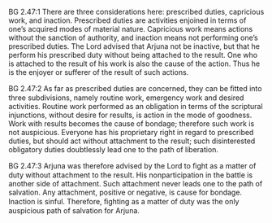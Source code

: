 BG 2.47:1	There are three considerations here: prescribed duties, capricious work, and inaction. Prescribed duties are activities enjoined in terms of one’s acquired modes of material nature. Capricious work means actions without the sanction of authority, and inaction means not performing one’s prescribed duties. The Lord advised that Arjuna not be inactive, but that he perform his prescribed duty without being attached to the result. One who is attached to the result of his work is also the cause of the action. Thus he is the enjoyer or sufferer of the result of such actions.

BG 2.47:2	As far as prescribed duties are concerned, they can be ﬁtted into three subdivisions, namely routine work, emergency work and desired activities. Routine work performed as an obligation in terms of the scriptural injunctions, without desire for results, is action in the mode of goodness. Work with results becomes the cause of bondage; therefore such work is not auspicious. Everyone has his proprietary right in regard to prescribed duties, but should act without attachment to the result; such disinterested obligatory duties doubtlessly lead one to the path of liberation.

BG 2.47:3	Arjuna was therefore advised by the Lord to ﬁght as a matter of duty without attachment to the result. His nonparticipation in the battle is another side of attachment. Such attachment never leads one to the path of salvation. Any attachment, positive or negative, is cause for bondage. Inaction is sinful. Therefore, ﬁghting as a matter of duty was the only auspicious path of salvation for Arjuna.